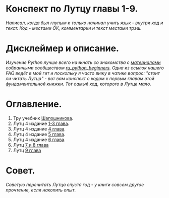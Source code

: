 # Конспект по Лутцу главы 1-9.

*Написал, когда был глупым и только начинал учить язык - внутри код и текст. Код - местами ОК, комментарии и текст местами трэш.*

# Дисклеймер и описание.

*Изучение Python лучше всего начинать со знакомства с [материалами](https://github.com/ru-python-beginners/faq/blob/master/README.md) собранными сообществом [ru_python_beginners](https://t.me/ru_python_beginners). Одна из ссылок нашего FAQ ведёт в мой гит и поскольку я часто вижу в чатике вопрос: "стоит ли читать Лутца" - вот вам конспект с кодом к первым главам этой фундаментальной книжки. Тот самый код,  которого в Лутце мало.*

# Оглавление.

1. Тру учебник [Шапошникова](https://github.com/HorusHeresyHeretic/Learning-Python-from-zero/tree/master/Lesson-1).
2. Лутц 4 издание [1-3 глава](https://github.com/HorusHeresyHeretic/Learning-Python-from-zero/tree/master/Lesson-2).
3. Лутц 4 издание [4 глава](https://github.com/HorusHeresyHeretic/Learning-Python-from-zero/tree/master/Lesson-3).
4. Лутц 4 издание [5 глава](https://github.com/HorusHeresyHeretic/Learning-Python-from-zero/tree/master/Lesson-4).
5. Лутц 4 издание [6 глава](https://github.com/HorusHeresyHeretic/Learning-Python-from-zero/tree/master/Lesson-5).
6. Лутц [7 и 8 глава](https://github.com/HorusHeresyHeretic/Learning-Python-from-zero/tree/master/Lesson-6)
7. Лутц [9 глава](https://github.com/HorusHeresyHeretic/Learning-Python-from-zero/tree/master/Lesson-7)

# Совет.

*Советую перечитать Лутца спустя год - у книги совсем другое прочтение, если накопить опыт*.
